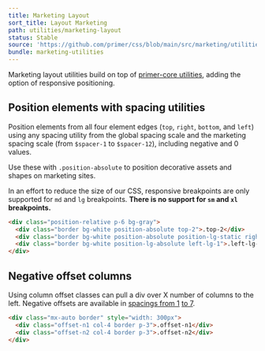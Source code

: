```yaml
---
title: Marketing Layout
sort_title: Layout Marketing
path: utilities/marketing-layout
status: Stable
source: 'https://github.com/primer/css/blob/main/src/marketing/utilities/layout.scss'
bundle: marketing-utilities
---
```


Marketing layout utilities build on top of [primer-core utilities](/utilities/layout#position), adding the option of responsive positioning.



## Position elements with spacing utilities

Position elements from all four element edges (`top`, `right`, `bottom`, and `left`) using any spacing utility from the global spacing scale and the marketing spacing scale (from `$spacer-1` to `$spacer-12`), including negative and 0 values.

Use these with `.position-absolute` to position decorative assets and shapes on marketing sites.

In an effort to reduce the size of our CSS, responsive breakpoints are only supported for `md` and `lg` breakpoints. **There is no support for `sm` and `xl` breakpoints.**

```html live
<div class="position-relative p-6 bg-gray">
  <div class="border bg-white position-absolute top-2">.top-2</div>
  <div class="border bg-white position-absolute position-lg-static right-md-4">.right-md-4</div>
  <div class="border bg-white position-lg-absolute left-lg-1">.left-lg-1</div>
</div>
```

## Negative offset columns

Using column offset classes can pull a div over X number of columns to the left. Negative offsets are available in [spacings from 1](../support/spacing/#spacing-scale) [to 7](../support/marketing-variables/).

```html live
<div class="mx-auto border" style="width: 300px">
  <div class="offset-n1 col-4 border p-3">.offset-n1</div>
  <div class="offset-n2 col-4 border p-3">.offset-n2</div>
</div>
```
